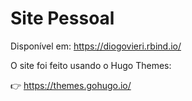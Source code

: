 
# Site Pessoal

Disponível em: https://diogovieri.rbind.io/

O site foi feito usando o Hugo Themes:

:point_right: https://themes.gohugo.io/

